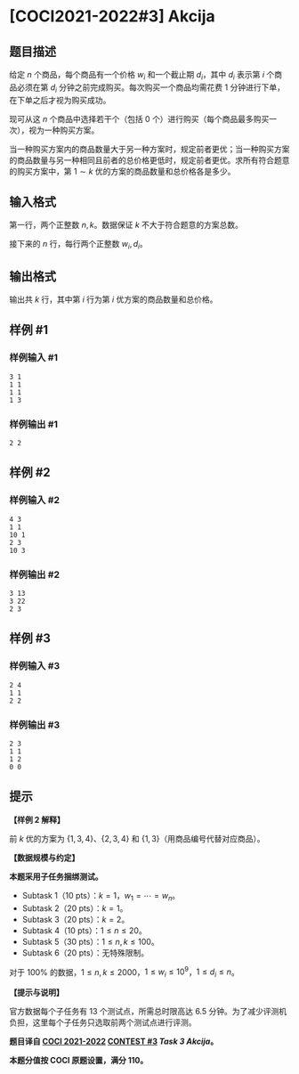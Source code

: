 # [COCI2021-2022#3] Akcija

## 题目描述

给定 $n$ 个商品，每个商品有一个价格 $w_i$ 和一个截止期 $d_i$，其中 $d_i$ 表示第 $i$ 个商品必须在第 $d_i$ 分钟之前完成购买。每次购买一个商品均需花费 $1$ 分钟进行下单，在下单之后才视为购买成功。

现可从这 $n$ 个商品中选择若干个（包括 $0$ 个）进行购买（每个商品最多购买一次），视为一种购买方案。

当一种购买方案内的商品数量大于另一种方案时，规定前者更优；当一种购买方案的商品数量与另一种相同且前者的总价格更低时，规定前者更优。求所有符合题意的购买方案中，第 $1 \sim k$ 优的方案的商品数量和总价格各是多少。

## 输入格式

第一行，两个正整数 $n,k$。数据保证 $k$ 不大于符合题意的方案总数。

接下来的 $n$ 行，每行两个正整数 $w_i,d_i$。

## 输出格式

输出共 $k$ 行，其中第 $i$ 行为第 $i$ 优方案的商品数量和总价格。

## 样例 #1

### 样例输入 #1
```
3 1
1 1
1 1
1 3
```

### 样例输出 #1

```
2 2
```

## 样例 #2

### 样例输入 #2
```
4 3
1 1
10 1
2 3
10 3
```

### 样例输出 #2

```
3 13
3 22
2 3
```

## 样例 #3

### 样例输入 #3
```
2 4
1 1
2 2
```

### 样例输出 #3

```
2 3
1 1
1 2
0 0
```

## 提示

**【样例 2 解释】**

前 $k$ 优的方案为 $\{1,3,4\}$、$\{2,3,4\}$ 和 $\{1,3\}$（用商品编号代替对应商品）。

**【数据规模与约定】**

**本题采用子任务捆绑测试。**

- Subtask 1（10 pts）：$k=1$，$w_1=\cdots=w_n$。
- Subtask 2（20 pts）：$k=1$。
- Subtask 3（20 pts）：$k=2$。
- Subtask 4（10 pts）：$1 \le n \le 20$。
- Subtask 5（30 pts）：$1 \le n,k \le 100$。
- Subtask 6（20 pts）：无特殊限制。

对于 $100\%$ 的数据，$1 \le n,k \le 2000$，$1 \le w_i \le 10^9$，$1 \le d_i \le n$。

**【提示与说明】**

官方数据每个子任务有 $13$ 个测试点，所需总时限高达 $6.5$ 分钟。为了减少评测机负担，这里每个子任务只选取前两个测试点进行评测。

**题目译自 [COCI 2021-2022](https://hsin.hr/coci/) [CONTEST #3](https://hsin.hr/coci/contest3_tasks.pdf) _Task 3 Akcija_。**

**本题分值按 COCI 原题设置，满分 $110$。**
